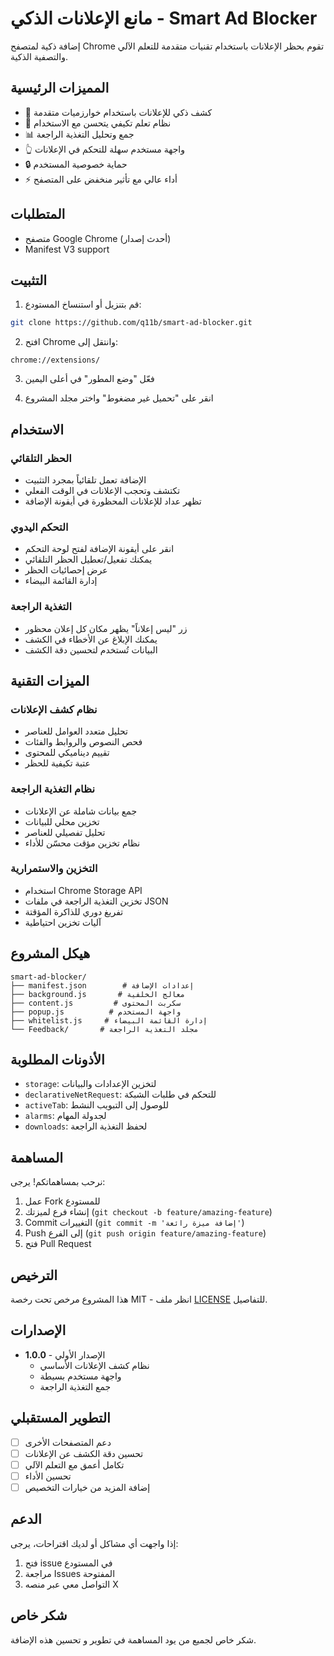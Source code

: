 # مانع الإعلانات الذكي - Smart Ad Blocker

إضافة ذكية لمتصفح Chrome تقوم بحظر الإعلانات باستخدام تقنيات متقدمة للتعلم الآلي والتصفية الذكية.

## المميزات الرئيسية

- 🎯 كشف ذكي للإعلانات باستخدام خوارزميات متقدمة
- 🤖 نظام تعلم تكيفي يتحسن مع الاستخدام
- 📊 جمع وتحليل التغذية الراجعة
- 👆 واجهة مستخدم سهلة للتحكم في الإعلانات
- 🔒 حماية خصوصية المستخدم
- ⚡ أداء عالي مع تأثير منخفض على المتصفح

## المتطلبات

- متصفح Google Chrome (أحدث إصدار)
- Manifest V3 support

## التثبيت

1. قم بتنزيل أو استنساخ المستودع:
```bash
git clone https://github.com/q11b/smart-ad-blocker.git
```

2. افتح Chrome وانتقل إلى:
```
chrome://extensions/
```

3. فعّل "وضع المطور" في أعلى اليمين

4. انقر على "تحميل غير مضغوط" واختر مجلد المشروع

## الاستخدام

### الحظر التلقائي
- الإضافة تعمل تلقائياً بمجرد التثبيت
- تكتشف وتحجب الإعلانات في الوقت الفعلي
- تظهر عداد للإعلانات المحظورة في أيقونة الإضافة

### التحكم اليدوي
- انقر على أيقونة الإضافة لفتح لوحة التحكم
- يمكنك تفعيل/تعطيل الحظر التلقائي
- عرض إحصائيات الحظر
- إدارة القائمة البيضاء

### التغذية الراجعة
- زر "ليس إعلاناً" يظهر مكان كل إعلان محظور
- يمكنك الإبلاغ عن الأخطاء في الكشف
- البيانات تُستخدم لتحسين دقة الكشف

## الميزات التقنية

### نظام كشف الإعلانات
- تحليل متعدد العوامل للعناصر
- فحص النصوص والروابط والفئات
- تقييم ديناميكي للمحتوى
- عتبة تكيفية للحظر

### نظام التغذية الراجعة
- جمع بيانات شاملة عن الإعلانات
- تخزين محلي للبيانات
- تحليل تفصيلي للعناصر
- نظام تخزين مؤقت محسّن للأداء

### التخزين والاستمرارية
- استخدام Chrome Storage API
- تخزين التغذية الراجعة في ملفات JSON
- تفريغ دوري للذاكرة المؤقتة
- آليات تخزين احتياطية

## هيكل المشروع

```
smart-ad-blocker/
├── manifest.json        # إعدادات الإضافة
├── background.js       # معالج الخلفية
├── content.js         # سكربت المحتوى
├── popup.js          # واجهة المستخدم
├── whitelist.js     # إدارة القائمة البيضاء
└── Feedback/       # مجلد التغذية الراجعة
```

## الأذونات المطلوبة

- `storage`: لتخزين الإعدادات والبيانات
- `declarativeNetRequest`: للتحكم في طلبات الشبكة
- `activeTab`: للوصول إلى التبويب النشط
- `alarms`: لجدولة المهام
- `downloads`: لحفظ التغذية الراجعة

## المساهمة

نرحب بمساهماتكم! يرجى:
1. عمل Fork للمستودع
2. إنشاء فرع لميزتك (`git checkout -b feature/amazing-feature`)
3. Commit التغييرات (`git commit -m 'إضافة ميزة رائعة'`)
4. Push إلى الفرع (`git push origin feature/amazing-feature`)
5. فتح Pull Request

## الترخيص

هذا المشروع مرخص تحت رخصة MIT - انظر ملف [LICENSE](LICENSE) للتفاصيل.

## الإصدارات

- **1.0.0** - الإصدار الأولي
  - نظام كشف الإعلانات الأساسي
  - واجهة مستخدم بسيطة
  - جمع التغذية الراجعة

## التطوير المستقبلي

- [ ] دعم المتصفحات الأخرى
- [ ] تحسين دقة الكشف عن الإعلانات
- [ ] تكامل أعمق مع التعلم الآلي
- [ ] تحسين الأداء
- [ ] إضافة المزيد من خيارات التخصيص

## الدعم

إذا واجهت أي مشاكل أو لديك اقتراحات، يرجى:
1. فتح issue في المستودع
2. مراجعة Issues المفتوحة
3. التواصل معي عبر منصه X

## شكر خاص

شكر خاص لجميع من يود المساهمة في تطوير و تحسين هذه الإضافة.
